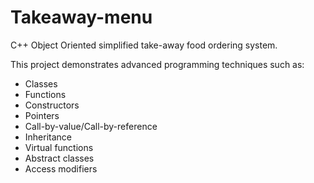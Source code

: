 # Takeaway-menu

C++ Object Oriented simplified take-away food ordering system.

This project demonstrates advanced programming techniques such as:
- Classes
- Functions
- Constructors
- Pointers
- Call-by-value/Call-by-reference
- Inheritance
- Virtual functions
- Abstract classes
- Access modifiers

